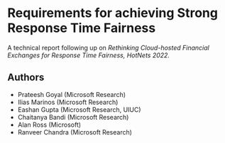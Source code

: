 # Requirements for achieving Strong Response Time Fairness

A technical report following up on *Rethinking Cloud-hosted Financial Exchanges for Response Time Fairness, HotNets 2022.*

## Authors
- Prateesh Goyal (Microsoft Research)
- Ilias Marinos (Microsoft Research)
- Eashan Gupta (Microsoft Research, UIUC)
- Chaitanya Bandi (Microsoft Research)
- Alan Ross (Microsoft)
- Ranveer Chandra (Microsoft Research) 